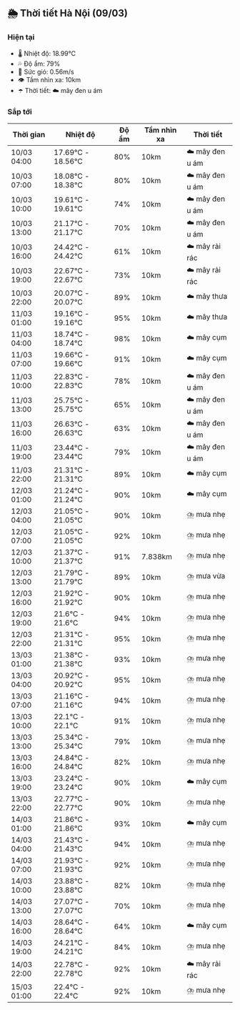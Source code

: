 ## 🌦️ Thời tiết Hà Nội (09/03)

### Hiện tại

- 🌡️ Nhiệt độ: 18.99℃
- 💦 Độ ẩm: 79%
- 💨 Sức gió: 0.56m/s
- 👁️ Tầm nhìn xa: 10km
- ☂️ Thời tiết: ☁️ mây đen u ám

### Sắp tới

| Thời gian | Nhiệt độ | Độ ẩm | Tầm nhìn xa | Thời tiết |
| --- | --- | --- | --- | --- |
| 10/03 04:00 | 17.69℃ - 18.56℃ | 80% | 10km | ☁️ mây đen u ám |
| 10/03 07:00 | 18.08℃ - 18.38℃ | 80% | 10km | ☁️ mây đen u ám |
| 10/03 10:00 | 19.61℃ - 19.61℃ | 74% | 10km | ☁️ mây đen u ám |
| 10/03 13:00 | 21.17℃ - 21.17℃ | 70% | 10km | ☁️ mây đen u ám |
| 10/03 16:00 | 24.42℃ - 24.42℃ | 61% | 10km | ☁️ mây rải rác |
| 10/03 19:00 | 22.67℃ - 22.67℃ | 73% | 10km | ☁️ mây rải rác |
| 10/03 22:00 | 20.07℃ - 20.07℃ | 89% | 10km | ☁️ mây thưa |
| 11/03 01:00 | 19.16℃ - 19.16℃ | 95% | 10km | ☁️ mây thưa |
| 11/03 04:00 | 18.74℃ - 18.74℃ | 98% | 10km | ☁️ mây cụm |
| 11/03 07:00 | 19.66℃ - 19.66℃ | 91% | 10km | ☁️ mây cụm |
| 11/03 10:00 | 22.83℃ - 22.83℃ | 78% | 10km | ☁️ mây đen u ám |
| 11/03 13:00 | 25.75℃ - 25.75℃ | 65% | 10km | ☁️ mây đen u ám |
| 11/03 16:00 | 26.63℃ - 26.63℃ | 63% | 10km | ☁️ mây đen u ám |
| 11/03 19:00 | 23.44℃ - 23.44℃ | 79% | 10km | ☁️ mây đen u ám |
| 11/03 22:00 | 21.31℃ - 21.31℃ | 89% | 10km | ☁️ mây cụm |
| 12/03 01:00 | 21.24℃ - 21.24℃ | 90% | 10km | ☁️ mây cụm |
| 12/03 04:00 | 21.05℃ - 21.05℃ | 90% | 10km | ⛈️ mưa nhẹ |
| 12/03 07:00 | 21.05℃ - 21.05℃ | 92% | 10km | ⛈️ mưa nhẹ |
| 12/03 10:00 | 21.37℃ - 21.37℃ | 91% | 7.838km | ⛈️ mưa nhẹ |
| 12/03 13:00 | 21.79℃ - 21.79℃ | 89% | 10km | ⛈️ mưa vừa |
| 12/03 16:00 | 21.92℃ - 21.92℃ | 90% | 10km | ⛈️ mưa nhẹ |
| 12/03 19:00 | 21.6℃ - 21.6℃ | 94% | 10km | ⛈️ mưa nhẹ |
| 12/03 22:00 | 21.31℃ - 21.31℃ | 95% | 10km | ⛈️ mưa nhẹ |
| 13/03 01:00 | 21.38℃ - 21.38℃ | 93% | 10km | ⛈️ mưa nhẹ |
| 13/03 04:00 | 20.92℃ - 20.92℃ | 95% | 10km | ⛈️ mưa nhẹ |
| 13/03 07:00 | 21.16℃ - 21.16℃ | 94% | 10km | ⛈️ mưa nhẹ |
| 13/03 10:00 | 22.1℃ - 22.1℃ | 91% | 10km | ⛈️ mưa nhẹ |
| 13/03 13:00 | 25.34℃ - 25.34℃ | 79% | 10km | ⛈️ mưa nhẹ |
| 13/03 16:00 | 24.84℃ - 24.84℃ | 82% | 10km | ⛈️ mưa nhẹ |
| 13/03 19:00 | 23.24℃ - 23.24℃ | 90% | 10km | ☁️ mây cụm |
| 13/03 22:00 | 22.77℃ - 22.77℃ | 90% | 10km | ⛈️ mưa nhẹ |
| 14/03 01:00 | 21.86℃ - 21.86℃ | 93% | 10km | ☁️ mây cụm |
| 14/03 04:00 | 21.43℃ - 21.43℃ | 94% | 10km | ⛈️ mưa nhẹ |
| 14/03 07:00 | 21.93℃ - 21.93℃ | 92% | 10km | ⛈️ mưa nhẹ |
| 14/03 10:00 | 23.88℃ - 23.88℃ | 82% | 10km | ⛈️ mưa nhẹ |
| 14/03 13:00 | 27.07℃ - 27.07℃ | 70% | 10km | ⛈️ mưa nhẹ |
| 14/03 16:00 | 28.64℃ - 28.64℃ | 64% | 10km | ☁️ mây cụm |
| 14/03 19:00 | 24.21℃ - 24.21℃ | 84% | 10km | ⛈️ mưa nhẹ |
| 14/03 22:00 | 22.78℃ - 22.78℃ | 92% | 10km | ☁️ mây rải rác |
| 15/03 01:00 | 22.4℃ - 22.4℃ | 92% | 10km | ⛈️ mưa nhẹ |
